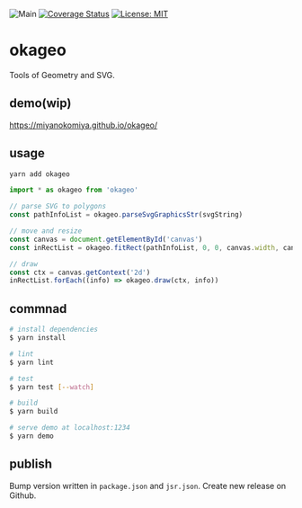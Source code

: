 ![Main](https://github.com/miyanokomiya/okageo/workflows/Main/badge.svg)
[![Coverage Status](https://coveralls.io/repos/github/miyanokomiya/okageo/badge.svg?branch=main)](https://coveralls.io/github/miyanokomiya/okageo?branch=main)
[![License: MIT](https://img.shields.io/badge/License-MIT-yellow.svg)](https://opensource.org/licenses/MIT)

# okageo

Tools of Geometry and SVG.

## demo(wip)
https://miyanokomiya.github.io/okageo/

## usage

```sh
yarn add okageo
```

```js
import * as okageo from 'okageo'

// parse SVG to polygons
const pathInfoList = okageo.parseSvgGraphicsStr(svgString)

// move and resize
const canvas = document.getElementById('canvas')
const inRectList = okageo.fitRect(pathInfoList, 0, 0, canvas.width, canvas.height)

// draw
const ctx = canvas.getContext('2d')
inRectList.forEach((info) => okageo.draw(ctx, info))
```

## commnad

```sh
# install dependencies
$ yarn install

# lint
$ yarn lint

# test
$ yarn test [--watch]

# build
$ yarn build

# serve demo at localhost:1234
$ yarn demo
```

## publish
Bump version written in `package.json` and `jsr.json`.
Create new release on Github.

